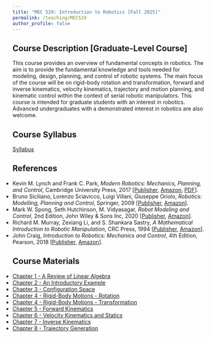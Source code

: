 ```yaml
---
title: "MEC 529: Introduction to Robotics [Fall 2025]"
permalink: /teaching/MEC529
author_profile: false
---
```


## Course Description [Graduate-Level Course]
This course provides an overview of fundamental concepts in robotics. The aim is to provide the fundamental knowledge and tools needed for modeling, design, planning, and control of robotic systems. The main focus of the course will be on rigid-body rotation and transformation, forward and inverse kinematics, velocity kinematics, trajectory and motion planning, and kinematic control within the context of serial robotic manipulators. This course is intended for graduate students with an interest in robotics. Advanced undergraduates with a demonstrated interest in robotics are also welcome.

## Course Syllabus
<a href="https://aminfakhari.github.io/_pages/teaching/MEC529/MEC529_Syllabus_Fall2025.pdf" target="_blank">Syllabus</a>

## References
<ul style="margin-left: 0; padding-left: 0; list-style-type: disc;">
    <li>
        Kevin M. Lynch and Frank C. Park, <i>Modern Robotics: Mechanics, Planning, and Control</i>, Cambridge University Press, 2017
        [<a href="https://www.cambridge.org/us/academic/subjects/computer-science/computer-graphics-image-processing-and-robotics/modern-robotics-mechanics-planning-and-control" target="_blank"><u>Publisher</u></a>,
        <a href="https://www.amazon.com/gp/product/1107156300/" target="_blank"><u>Amazon</u></a>,
        <a href="http://hades.mech.northwestern.edu/images/2/2e/MR-largefont-v2.pdf" target="_blank"><u>PDF</u></a>].
    </li>
    <li>
        Bruno Siciliano, Lorenzo Sciavicco, Luigi Villani, Giuseppe Oriolo, <i>Robotics: Modelling, Planning and Control</i>, Springer, 2009
        [<a href="https://link.springer.com/book/10.1007/978-1-84628-642-1" target="_blank"><u>Publisher</u></a>,
        <a href="https://www.amazon.com/Robotics-Modelling-Planning-Textbooks-Processing/dp/1846286417" target="_blank"><u>Amazon</u></a>].
    </li>
	<li>
        Mark W. Spong, Seth Hutchinson, M. Vidyasagar, <i>Robot Modeling and Control</i>, 2nd Edition, John Wiley & Sons Inc, 2020
        [<a href="https://www.wiley.com/en-us/Robot+Modeling+and+Control%2C+2nd+Edition-p-9781119524045" target="_blank"><u>Publisher</u></a>,
        <a href="https://www.amazon.com/Robot-Modeling-Control-Mark-Spong-dp-1119523990/dp/1119523990" target="_blank"><u>Amazon</u></a>].
    </li>
    <li>
        Richard M. Murray, Zexiang Li, and S. Shankara Sastry, <i>A Mathematical Introduction to Robotic Manipulation</i>, CRC Press, 1994
        [<a href="https://www.routledge.com/A-Mathematical-Introduction-to-Robotic-Manipulation/Murray-Li-Sastry/p/book/9780849379819" target="_blank"><u>Publisher</u></a>,
        <a href="https://www.amazon.com/Mathematical-Introduction-Robotic-Manipulation/dp/0849379814" target="_blank"><u>Amazon</u></a>].
    </li>
    <li>
        John Craig, <i>Introduction to Robotics: Mechanics and Control</i>, 4th Edition, Pearson, 2018
        [<a href="https://www.pearson.com/en-us/subject-catalog/p/introduction-to-robotics-mechanics-and-control/P200000003304/9780137848744" target="_blank"><u>Publisher</u></a>,
        <a href="https://www.amazon.com/Introduction-Robotics-Mechanics-Control-4th/dp/0133489795" target="_blank"><u>Amazon</u></a>].
    </li>
</ul>



## Course Materials
<ul style="margin-left: 0; padding-left: 0; list-style-type: disc;">
    <li><a href="https://aminfakhari.github.io/_pages/teaching/MEC529/Chapter_1_-_A_Review_of_Linear_Algebra.pdf" target="_blank">Chapter 1 - A Review of Linear Algebra</a></li>
    <li><a href="https://aminfakhari.github.io/_pages/teaching/MEC529/Chapter_2_-_An_Introductory_Example.pdf" target="_blank">Chapter 2 - An Introductory Example</a></li>
    <li><a href="https://aminfakhari.github.io/_pages/teaching/MEC529/Chapter_3_-_Configuration_Space.pdf" target="_blank">Chapter 3 - Configuration Space</a></li>
    <li><a href="https://aminfakhari.github.io/_pages/teaching/MEC529/Chapter_4_-_Rigid-Body_Motions_-_Rotation.pdf" target="_blank">Chapter 4 - Rigid-Body Motions - Rotation</a></li>
    <li><a href="https://aminfakhari.github.io/_pages/teaching/MEC529/Chapter_4_-_Rigid-Body_Motions_-_Transformation.pdf" target="_blank">Chapter 4 - Rigid-Body Motions - Transformation</a></li>
    <li><a href="https://aminfakhari.github.io/_pages/teaching/MEC529/Chapter_5_-_Forward_Kinematics.pdf" target="_blank">Chapter 5 - Forward Kinematics</a></li>
    <li><a href="https://aminfakhari.github.io/_pages/teaching/MEC529/Chapter_6_-_Velocity_Kinematics_and_Statics.pdf" target="_blank">Chapter 6 - Velocity Kinematics and Statics</a></li>
    <li><a href="https://aminfakhari.github.io/_pages/teaching/MEC529/Chapter_7_-_Inverse_Kinematics.pdf" target="_blank">Chapter 7 - Inverse Kinematics</a></li>
    <li><a href="https://aminfakhari.github.io/_pages/teaching/MEC529/Chapter_8_-_Trajectory_Generation.pdf" target="_blank">Chapter 8 - Trajectory Generation</a></li>
</ul>
